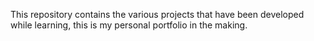 This repository contains the various projects that have been developed while learning, this is my personal portfolio in the making.